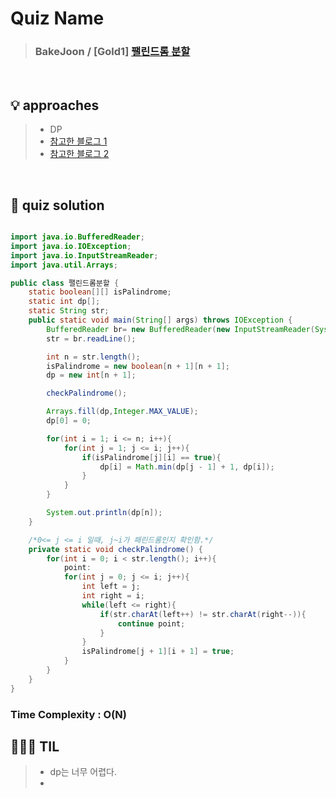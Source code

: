 # Quiz Name
> ### BakeJoon / [Gold1] <a href = "https://www.acmicpc.net/problem/1509"> 팰린드롬 분할 </a>

<br>

## 💡 approaches
>  - DP
>  - [참고한 블로그 1](https://yabmoons.tistory.com/592)
>  -  [참고한 블로그 2](https://lotuslee.tistory.com/6)

<br>

## 🔑 quiz solution

```java

import java.io.BufferedReader;
import java.io.IOException;
import java.io.InputStreamReader;
import java.util.Arrays;

public class 팰린드롬분할 {
    static boolean[][] isPalindrome;
    static int dp[];
    static String str;
    public static void main(String[] args) throws IOException {
        BufferedReader br= new BufferedReader(new InputStreamReader(System.in));
        str = br.readLine();

        int n = str.length();
        isPalindrome = new boolean[n + 1][n + 1];
        dp = new int[n + 1];

        checkPalindrome();

        Arrays.fill(dp,Integer.MAX_VALUE);
        dp[0] = 0;

        for(int i = 1; i <= n; i++){
            for(int j = 1; j <= i; j++){
                if(isPalindrome[j][i] == true){
                    dp[i] = Math.min(dp[j - 1] + 1, dp[i]);
                }
            }
        }

        System.out.println(dp[n]);
    }

    /*0<= j <= i 일때, j~i가 패린드롬인지 확인함.*/
    private static void checkPalindrome() {
        for(int i = 0; i < str.length(); i++){
            point:
            for(int j = 0; j <= i; j++){
                int left = j;
                int right = i;
                while(left <= right){
                    if(str.charAt(left++) != str.charAt(right--)){
                        continue point;
                    }
                }
                isPalindrome[j + 1][i + 1] = true;
            }
        }
    }
}


```
### Time Complexity : O(N)
## 👩🏻‍🏫 TIL
>  - dp는 너무 어렵다.
>  -
